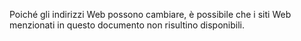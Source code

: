 Poiché gli indirizzi Web possono cambiare, è possibile che i siti Web menzionati in questo documento non risultino disponibili.